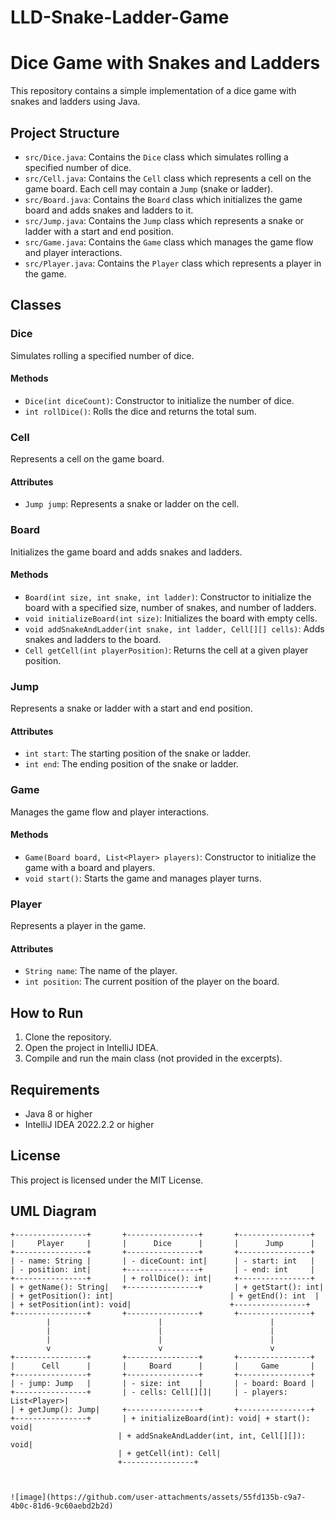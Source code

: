# LLD-Snake-Ladder-Game

# Dice Game with Snakes and Ladders

This repository contains a simple implementation of a dice game with snakes and ladders using Java.

## Project Structure

- `src/Dice.java`: Contains the `Dice` class which simulates rolling a specified number of dice.
- `src/Cell.java`: Contains the `Cell` class which represents a cell on the game board. Each cell may contain a `Jump` (snake or ladder).
- `src/Board.java`: Contains the `Board` class which initializes the game board and adds snakes and ladders to it.
- `src/Jump.java`: Contains the `Jump` class which represents a snake or ladder with a start and end position.
- `src/Game.java`: Contains the `Game` class which manages the game flow and player interactions.
- `src/Player.java`: Contains the `Player` class which represents a player in the game.

## Classes

### Dice

Simulates rolling a specified number of dice.

#### Methods

- `Dice(int diceCount)`: Constructor to initialize the number of dice.
- `int rollDice()`: Rolls the dice and returns the total sum.

### Cell

Represents a cell on the game board.

#### Attributes

- `Jump jump`: Represents a snake or ladder on the cell.

### Board

Initializes the game board and adds snakes and ladders.

#### Methods

- `Board(int size, int snake, int ladder)`: Constructor to initialize the board with a specified size, number of snakes, and number of ladders.
- `void initializeBoard(int size)`: Initializes the board with empty cells.
- `void addSnakeAndLadder(int snake, int ladder, Cell[][] cells)`: Adds snakes and ladders to the board.
- `Cell getCell(int playerPosition)`: Returns the cell at a given player position.

### Jump

Represents a snake or ladder with a start and end position.

#### Attributes

- `int start`: The starting position of the snake or ladder.
- `int end`: The ending position of the snake or ladder.

### Game

Manages the game flow and player interactions.

#### Methods

- `Game(Board board, List<Player> players)`: Constructor to initialize the game with a board and players.
- `void start()`: Starts the game and manages player turns.

### Player

Represents a player in the game.

#### Attributes

- `String name`: The name of the player.
- `int position`: The current position of the player on the board.

## How to Run

1. Clone the repository.
2. Open the project in IntelliJ IDEA.
3. Compile and run the main class (not provided in the excerpts).

## Requirements

- Java 8 or higher
- IntelliJ IDEA 2022.2.2 or higher

## License

This project is licensed under the MIT License.

## UML Diagram

```plaintext
+----------------+       +----------------+       +----------------+
|     Player     |       |      Dice      |       |      Jump      |
+----------------+       +----------------+       +----------------+
| - name: String |       | - diceCount: int|      | - start: int   |
| - position: int|       +----------------+       | - end: int     |
+----------------+       | + rollDice(): int|     +----------------+
| + getName(): String|   +----------------+       | + getStart(): int|
| + getPosition(): int|                          | + getEnd(): int  |
| + setPosition(int): void|                      +----------------+
+----------------+       +----------------+       +----------------+
        |                        |                        |
        |                        |                        |
        |                        |                        |
        v                        v                        v
+----------------+       +----------------+       +----------------+
|      Cell      |       |     Board      |       |     Game       |
+----------------+       +----------------+       +----------------+
| - jump: Jump   |       | - size: int    |       | - board: Board |
+----------------+       | - cells: Cell[][]|     | - players: List<Player>|
| + getJump(): Jump|     +----------------+       +----------------+
+----------------+       | + initializeBoard(int): void| + start(): void|
                        | + addSnakeAndLadder(int, int, Cell[][]): void|
                        | + getCell(int): Cell| 
                        +----------------+



![image](https://github.com/user-attachments/assets/55fd135b-c9a7-4b0c-81d6-9c60aebd2b2d)

```
